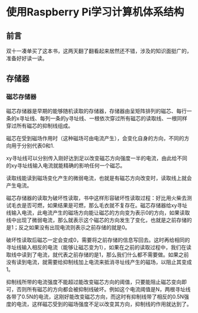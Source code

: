 # 使用Raspberry Pi学习计算机体系结构

## 前言

双十一凑单买了这本书，这两天翻了翻看起来居然还不错，涉及的知识面挺广的，准备好好读一读。

## 存储器

### 磁芯存储器

磁芯存储器是早期的能够随机读取的存储器，存储器由呈矩阵排列的磁芯、每行一条的x寻址线、每列一条的y寻址线、一根依次穿过所有磁芯的读取线、一根同样穿过所有磁芯的抑制线组成。

磁芯在受到磁场作用时（这种磁场可由电流产生），会变化自身的方向，不同的方向用于分别代表0和1.

xy寻址线可以分别传入刚好达到足以改变磁芯方向强度一半的电流，由此给不同的xy寻址线输入电流就能精确的影响任何一个磁芯。

读取线能读到磁场变化产生的微弱电流，也就是有磁芯方向改变时，读取线上就会产生电流。

磁芯存储器的读取为破坏性读取，书中这样形容破坏性读取过程：好比用火柴去测试毛衣是否可燃，如果结果是可燃，那么毛衣就不复存在。磁芯存储器给xy寻址线输入电流，此电流产生的磁场方向能让磁芯的方向变为表示0的方向，如果读取线中出现了微弱电流，那么就表示这个磁芯的方向发生了变化，也就是之前存储的是1；反之如果没有出现电流则表示之前存储的就是0。

破坏性读取后磁芯一定会变成0，需要将之前存储的信息写回去。这时再给相同的寻址线输入相反的电流（能够让磁芯变为1），如果在之前的读取过程中，我们在读取线中读到了电流，就代表之前存储的是1，那么我们什么都不需要做。如果之前没有读到电流，就需要给抑制线加上电流来抵消寻址线产生的磁场，以阻止其变成1。

抑制线所带的电流强度不能超过能改变磁芯方向的阈值，只要能阻止磁芯变向即可，否则所有磁芯的方向都会被抑制线破坏。例如这个电流阈值是N，两根寻址线各带了0.5N的电流，这刚好能改变磁芯方向，而这时有抑制线带了相反的0.5N强度的电流，这样磁芯受到的磁场强度不足以改变其方向，抑制线的作用就达到了。